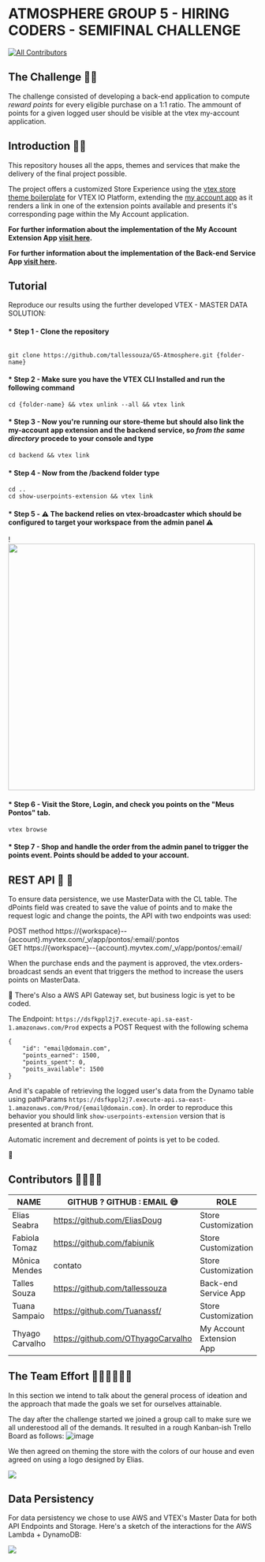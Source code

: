 
# ATMOSPHERE GROUP 5 - HIRING CODERS - SEMIFINAL CHALLENGE
<!-- ALL-CONTRIBUTORS-BADGE:START - Do not remove or modify this section -->
[![All Contributors](https://img.shields.io/badge/all_contributors-6-purple.svg?style=flat-square)](#contributors-)
<!-- ALL-CONTRIBUTORS-BADGE:END -->

## The Challenge 💪💪

The challenge consisted of developing a back-end application to compute  *reward points* for every eligible purchase on a 1:1 ratio. The ammount of points for a given logged user should be visible at the vtex my-account application.


## Introduction 📑📑
This repository houses all the apps, themes and services that make the delivery of the final project possible. 

The project offers a customized Store Experience using the [vtex store theme boilerplate](https://github.com/vtex-apps/store-theme) for VTEX IO Platform, extending the [my account app](https://github.com/vtex-apps/my-account) as it renders a link in one of the extension points available and presents it's corresponding page within the My Account application.

**For further information about the implementation of the My Account Extension App [visit here](#).**

**For further information about the implementation of the Back-end Service App [visit here](#).**

## Tutorial

Reproduce our results using the further developed VTEX - MASTER DATA SOLUTION:

#### * Step 1 - Clone the repository
```

git clone https://github.com/tallessouza/G5-Atmosphere.git {folder-name}

```

#### * Step 2 - Make sure you have the VTEX CLI Installed and run the following command
```
cd {folder-name} && vtex unlink --all && vtex link

```
#### * Step 3 - Now you're running our store-theme but should also link the my-account app extension and the backend service, so *from the same directory* procede to your console and type

```
cd backend && vtex link
```

#### * Step 4 - Now from the /backend folder type
```
cd ..
cd show-userpoints-extension && vtex link
```

#### * Step 5 - ⚠️ The backend relies on vtex-broadcaster which should be configured to target your workspace from the admin panel ⚠️ 
!<img width="500" src="https://user-images.githubusercontent.com/64051560/180149458-9385cd03-423a-41d8-84df-30564c1f3966.png"/>


#### * Step 6 - Visit the Store, Login, and check you points on the "Meus Pontos" tab. 
```
vtex browse
```
#### * Step 7 - Shop and handle the order from the admin panel to trigger the points event. Points should be added to your account. 



## REST API 🔀 🔀

To ensure data persistence, we use MasterData with the CL table. The dPoints field was created to save the value of points and to make the request logic and change the points, the API with two endpoints was used:<br/>

POST method https://{workspace}--{account}.myvtex.com/_v/app/pontos/:email/:pontos <br/>
GET https://{workspace}--{account}.myvtex.com/_v/app/pontos/:email/

When the purchase ends and the payment is approved, the vtex.orders-broadcast sends an event that triggers the method to increase the users points on MasterData.

🔴 There's Also a AWS API Gateway set, but business logic is yet to be coded.

The Endpoint: `https://dsfkppl2j7.execute-api.sa-east-1.amazonaws.com/Prod` expects a POST Request with the following schema
```
{
	"id": "email@domain.com",
	"points_earned": 1500,
	"points_spent": 0,
	"poits_available": 1500
}
```

And it's capable of retrieving the logged user's data from the Dynamo table using pathParams `https://dsfkppl2j7.execute-api.sa-east-1.amazonaws.com/Prod/{email@domain.com}`. In order to reproduce this behavior you should link `show-userpoints-extension` version that is presented at branch front.

Automatic increment and decrement of points is yet to be coded.

🔴

## Contributors 👩‍💻👨‍💻

NAME | GITHUB ? GITHUB : EMAIL 😅 | ROLE
| --- | --- | --- 
|Elias Seabra | https://github.com/EliasDoug | Store Customization
|Fabiola Tomaz |https://github.com/fabiunik| Store Customization
|Mônica Mendes | contato | Store Customization
|Talles Souza | https://github.com/tallessouza| Back-end Service App
|Tuana Sampaio | https://github.com/Tuanassf/| Store Customization
|Thyago Carvalho | https://github.com/OThyagoCarvalho | My Account Extension App



## The Team Effort 🧑‍🤝‍🧑🧑‍🤝‍🧑 
In this section we intend to talk about the general process of ideation and the approach that made the goals we set for ourselves attainable.

The day after the challenge started we joined a group call to make sure we all underestood all of the demands. It resulted in a rough Kanban-ish Trello Board as follows:
![image](https://user-images.githubusercontent.com/64051560/179425558-f03bb9fa-9340-41a0-916f-033b7475910c.png)

We then agreed on theming the store with the colors of our house and even agreed on using a logo designed by Elias.

<p float="left">
<img src="https://user-images.githubusercontent.com/64051560/180140661-ca7c16a7-4b58-4eea-940b-f5fe50e0497e.png" />

## Data Persistency

For data persistency we chose to use AWS and VTEX's Master Data for both API Endpoints and Storage. Here's a sketch of the interactions for the AWS Lambda + DynamoDB:


<img src="https://user-images.githubusercontent.com/64051560/180141316-9a5e698f-4f6e-4fd4-bbef-2bb0f2015b24.png"/>










